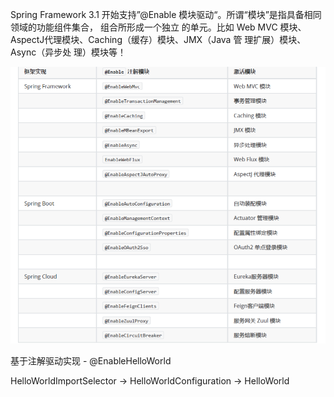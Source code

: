 Spring Framework 3.1 开始支持”@Enable 模块驱动“。所谓“模块”是指具备相同领域的功能组件集合， 组合所形成一个独立
的单元。比如 Web MVC 模块、AspectJ代理模块、Caching（缓存）模块、JMX（Java 管 理扩展）模块、Async（异步处
理）模块等！

![举例](https://raw.githubusercontent.com/qiurunze123/imageall/master/springboot2.png)

基于注解驱动实现 - @EnableHelloWorld

HelloWorldImportSelector -> HelloWorldConfiguration -> HelloWorld


